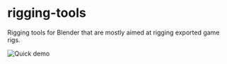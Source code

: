 # rigging-tools
Rigging tools for Blender that are mostly aimed at rigging exported game rigs.

![Quick demo](https://i.giphy.com/media/OxrYjdbZqrs8RcWmco/source.gif)
